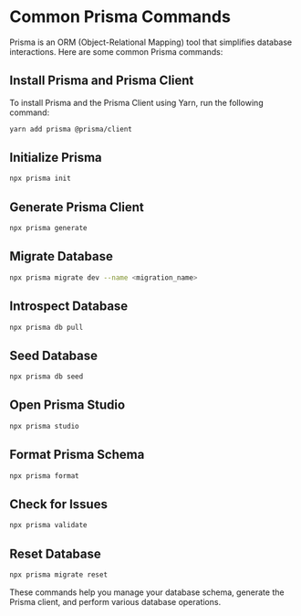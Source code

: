 # Common Prisma Commands

Prisma is an ORM (Object-Relational Mapping) tool that simplifies database interactions. Here are some common Prisma commands:

## Install Prisma and Prisma Client

To install Prisma and the Prisma Client using Yarn, run the following command:

```sh
yarn add prisma @prisma/client
```

## Initialize Prisma

```sh
npx prisma init
```

## Generate Prisma Client

```sh
npx prisma generate
```

## Migrate Database

```sh
npx prisma migrate dev --name <migration_name>
```

## Introspect Database

```sh
npx prisma db pull
```

## Seed Database

```sh
npx prisma db seed
```

## Open Prisma Studio

```sh
npx prisma studio
```

## Format Prisma Schema

```sh
npx prisma format
```

## Check for Issues

```sh
npx prisma validate
```

## Reset Database

```sh
npx prisma migrate reset
```

These commands help you manage your database schema, generate the Prisma client, and perform various database operations.
